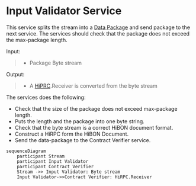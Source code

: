 # Input Validator Service

This service splits the stream into a [Data Package](/documents/protocols/hibon/DataPackage.md) and send package to the next service.
The services should check that the package does not exceed the max-package length.


Input:
> - Package Byte stream

Output:
> - A [HiPRC](/documents/protocols/hibon/Hash_invariant_Remote_Procedure_Call.md).Receiver is converted from the byte stream 

The services does the following:
- Check that the size of the package does not exceed max-package length.
- Puts the length and the package into one byte string.
- Check that the byte stream is a correct HiBON document format.
- Construct a HiRPC form the HiBON Document.
- Send the data-package to the Contract Verifier service.

```mermaid
sequenceDiagram
    participant Stream 
    participant Input Validator 
    participant Contract Verifier
    Stream ->> Input Validator: Byte stream
    Input Validator->>Contract Verifier: HiRPC.Receiver  

```


